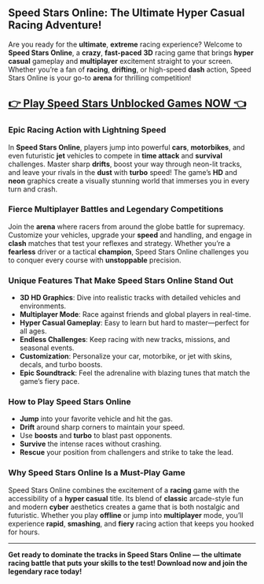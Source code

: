 ## Speed Stars Online: The Ultimate Hyper Casual Racing Adventure!

Are you ready for the **ultimate**, **extreme** racing experience? Welcome to **Speed Stars Online**, a **crazy**, **fast-paced** **3D** racing game that brings **hyper casual** gameplay and **multiplayer** excitement straight to your screen. Whether you’re a fan of **racing**, **drifting**, or high-speed **dash** action, Speed Stars Online is your go-to **arena** for thrilling competition!

## <a href="https://1kb.link/W5M6dm">👉 Play Speed Stars Unblocked Games NOW 👈</a>

### Epic Racing Action with Lightning Speed

In **Speed Stars Online**, players jump into powerful **cars**, **motorbikes**, and even futuristic **jet** vehicles to compete in **time attack** and **survival** challenges. Master sharp **drifts**, boost your way through neon-lit tracks, and leave your rivals in the **dust** with **turbo** speed! The game’s **HD** and **neon** graphics create a visually stunning world that immerses you in every turn and crash.

### Fierce Multiplayer Battles and Legendary Competitions

Join the **arena** where racers from around the globe battle for supremacy. Customize your vehicles, upgrade your **speed** and handling, and engage in **clash** matches that test your reflexes and strategy. Whether you’re a **fearless** driver or a tactical **champion**, Speed Stars Online challenges you to conquer every course with **unstoppable** precision.

### Unique Features That Make Speed Stars Online Stand Out

* **3D HD Graphics**: Dive into realistic tracks with detailed vehicles and environments.
* **Multiplayer Mode**: Race against friends and global players in real-time.
* **Hyper Casual Gameplay**: Easy to learn but hard to master—perfect for all ages.
* **Endless Challenges**: Keep racing with new tracks, missions, and seasonal events.
* **Customization**: Personalize your car, motorbike, or jet with skins, decals, and turbo boosts.
* **Epic Soundtrack**: Feel the adrenaline with blazing tunes that match the game’s fiery pace.

### How to Play Speed Stars Online

* **Jump** into your favorite vehicle and hit the gas.
* **Drift** around sharp corners to maintain your speed.
* Use **boosts** and **turbo** to blast past opponents.
* **Survive** the intense races without crashing.
* **Rescue** your position from challengers and strike to take the lead.

### Why Speed Stars Online Is a Must-Play Game

Speed Stars Online combines the excitement of a **racing** game with the accessibility of a **hyper casual** title. Its blend of **classic** arcade-style fun and modern **cyber** aesthetics creates a game that is both nostalgic and futuristic. Whether you play **offline** or jump into **multiplayer** mode, you’ll experience **rapid**, **smashing**, and **fiery** racing action that keeps you hooked for hours.

---

**Get ready to dominate the tracks in Speed Stars Online — the ultimate racing **battle** that puts your skills to the test! Download now and join the **legendary** race today!**
